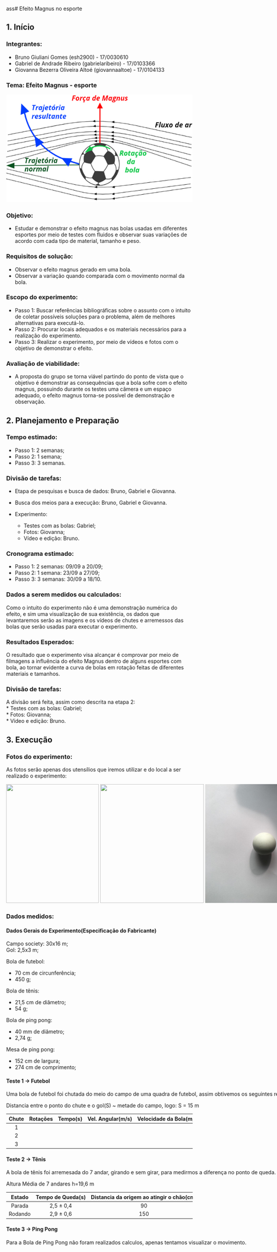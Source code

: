 ass# Efeito Magnus no esporte
## 1. Início
### Integrantes:  
  * Bruno Giuliani Gomes (esh2900) - 17/0030610  
  * Gabriel de Andrade Ribeiro (gabrielaribeiro) - 17/0103366  
  * Giovanna Bezerra Oliveira Altoé (giovannaaltoe) - 17/0104133 
  
### Tema: Efeito Magnus - esporte  

![Efeito Magnus](esquema-forca-magnus.jpg)

### Objetivo: 
   * Estudar e demonstrar o efeito magnus nas bolas usadas em diferentes esportes por meio de testes com fluidos e observar suas variações de acordo com cada tipo de material, tamanho e peso.

### Requisitos de solução:
   * Observar o efeito magnus gerado em uma bola.
   * Observar a variação quando comparada com o movimento normal da bola.
   
### Escopo do experimento:
   * Passo 1: Buscar referências bibliográficas sobre o assunto com o intuito de coletar possíveis soluções para o problema, além de melhores alternativas para executá-lo.
   * Passo 2: Procurar locais adequados e os materiais necessários para a realização do experimento.
   * Passo 3: Realizar o experimento, por meio de vídeos e fotos com o objetivo de demonstrar o efeito.
   
### Avaliação de viabilidade:
   * A proposta do grupo se torna viável partindo do ponto de vista que o objetivo é demonstrar as consequências que a bola sofre com o efeito magnus, possuindo durante os testes uma câmera e um espaço adequado, o efeito magnus torna-se possível de demonstração e observação.

## 2. Planejamento e Preparação
### Tempo estimado:
   * Passo 1: 2 semanas;
   * Passo 2: 1 semana;
   * Passo 3: 3 semanas.  
   
### Divisão de tarefas:
   * Etapa de pesquisas e busca de dados: Bruno, Gabriel e Giovanna.
   * Busca dos meios para a execução: Bruno, Gabriel e Giovanna.
   * Experimento:
   
       * Testes com as bolas: Gabriel;
       * Fotos: Giovanna;
       * Vídeo e edição: Bruno.
       
### Cronograma estimado:
   * Passo 1: 2 semanas: 09/09 a 20/09;
   * Passo 2: 1 semana: 23/09 a 27/09;
   * Passo 3: 3 semanas: 30/09 a 18/10.  

### Dados a serem medidos ou calculados:
Como o intuito do experimento não é uma demonstração numérica do efeito,
e sim uma visualização de sua existência, os dados que levantaremos serão 
as imagens e os vídeos de chutes e arremessos das bolas que serão usadas para executar 
o experimento.

### Resultados Esperados:
O resultado que o experimento visa alcançar é comprovar 
por meio de filmagens a influência do efeito Magnus dentro
de alguns esportes com bola, ao tornar evidente a curva de bolas em rotação
feitas de diferentes materiais e tamanhos.

### Divisão de tarefas:
A divisão será feita, assim como descrita na etapa 2:   
       * Testes com as bolas: Gabriel;  
       * Fotos: Giovanna;  
       * Vídeo e edição: Bruno.  
       
## 3. Execução      
### Fotos do experimento:
As fotos serão apenas dos utensílios que iremos utilizar e do local a ser realizado o experimento:

<nobr><img src="https://user-images.githubusercontent.com/54362383/65375278-fb75f800-dc69-11e9-9609-b4dcc731fb04.jpeg" width="250" height="320">
<nobr><img src="https://user-images.githubusercontent.com/54362383/65375279-fc0e8e80-dc69-11e9-83bc-4750f3116f7e.jpeg" width="280" height="320">
<nobr><img src="pingpong.jpg" width="250" height="320">

### Dados medidos:

#### Dados Gerais do Experimento(Especificação do Fabricante)
Campo society: 30x16 m;  
Gol: 2,5x3 m; 

Bola de futebol:
 * 70 cm de circunferência;  
 * 450 g;  
 
Bola de tênis:
 * 21,5 cm de diâmetro;  
 * 54 g;  
 
Bola de ping pong:
 * 40 mm de diâmetro;  
 * 2,74 g;  
 
Mesa de ping pong:  
 * 152 cm de largura;  
 * 274 cm de comprimento;  

#### Teste 1 -> Futebol

Uma bola de futebol foi chutada do meio do campo de uma quadra de futebol, assim obtivemos os seguintes resultados medidos:

Distancia entre o ponto do chute e o gol(S) ~ metade do campo, logo:
S = 15 m

| Chute | Rotações | Tempo(s) | Vel. Angular(m/s) | Velocidade da Bola(m/s) |
|:-----:|:--------:|:--------:|:-----------------:|-------------------------|
| 1     |          |          |                   |                         |
| 2     |          |          |                   |                         |
| 3     |          |          |                   |                         |


#### Teste 2 -> Tênis

A bola de tênis foi arremesada do 7 andar, girando e sem girar, para medirmos a diferença no ponto de queda.

Altura Média de 7 andares h=19,6 m

|  Estado | Tempo de Queda(s) |Distancia da origem ao atingir o chão(cm) |
|:-------:|:-----------------:|:-------------------------------------:|
| Parada  |     2,5 ± 0,4     |               90                       |
| Rodando |     2,9 ± 0,6     |               150                      |

#### Teste 3 -> Ping Pong

Para a Bola de Ping Pong não foram realizados calculos, apenas tentamos visualizar o movimento.
 

